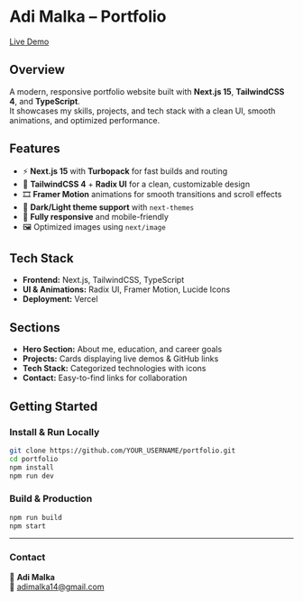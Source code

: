 # **Adi Malka – Portfolio**  
[Live Demo](https://portfolio-adi-malkas-projects.vercel.app/)

## **Overview**  
A modern, responsive portfolio website built with **Next.js 15**, **TailwindCSS 4**, and **TypeScript**.  
It showcases my skills, projects, and tech stack with a clean UI, smooth animations, and optimized performance.

## **Features**  
- ⚡ **Next.js 15** with **Turbopack** for fast builds and routing  
- 🎨 **TailwindCSS 4** + **Radix UI** for a clean, customizable design  
- 🎞 **Framer Motion** animations for smooth transitions and scroll effects  
- 🌙 **Dark/Light theme support** with `next-themes`  
- 📱 **Fully responsive** and mobile-friendly  
- 🖼 Optimized images using `next/image`  

## **Tech Stack**  
- **Frontend:** Next.js, TailwindCSS, TypeScript  
- **UI & Animations:** Radix UI, Framer Motion, Lucide Icons  
- **Deployment:** Vercel  

## **Sections**  
- **Hero Section:** About me, education, and career goals  
- **Projects:** Cards displaying live demos & GitHub links  
- **Tech Stack:** Categorized technologies with icons  
- **Contact:** Easy-to-find links for collaboration  

## **Getting Started**  

### **Install & Run Locally**
```bash
git clone https://github.com/YOUR_USERNAME/portfolio.git
cd portfolio
npm install
npm run dev
```

### **Build & Production**
```bash
npm run build
npm start
```

---

### **Contact**  
👤 **Adi Malka**  
📧 adimalka14@gmail.com
